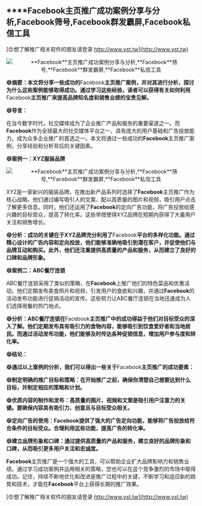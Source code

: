 ## ****Facebook**主页推广成功案例分享与分析,**Facebook**筛号,**Facebook**群发霸屏,**Facebook**私信工具**

[😍想了解推广相关软件的朋友请登录 http://www.vst.tw](http://www.vst.tw)

 <center><img src="https://vst.tw/MP4/tuiguang/png/6.png" alt="**Facebook**主页推广成功案例分享与分析,**Facebook**筛号,**Facebook**群发霸屏,**Facebook**私信工具"></center>

**😄摘要：本文将分享一些成功的**Facebook**主页推广案例，并对其进行分析，探讨为什么这些案例能够取得成功。通过学习这些经验，读者可以获得有关如何利用**Facebook**主页推广来提高品牌知名度和销售业绩的宝贵见解。**

**😄导言：**

在当今数字时代，社交媒体成为了企业推广产品和服务的重要渠道之一。而**Facebook**作为全球最大的社交媒体平台之一，具有庞大的用户基础和广告投放能力，成为众多企业推广的首选之一。本文将通过一些成功的**Facebook**主页推广案例，分享经验和分析背后的关键因素。

**😄案例一：XYZ服装品牌**

 <center><img src="https://vst.tw/MP4/tuiguang/png/0.png" alt="**Facebook**主页推广成功案例分享与分析,**Facebook**筛号,**Facebook**群发霸屏,**Facebook**私信工具"></center>

XYZ是一家新兴的服装品牌，在推出新产品系列时选择了**Facebook**主页推广作为核心战略。他们通过编写吸引人的文案、配以高质量的图片和视频，吸引用户点击了解更多信息。同时，他们还运用了**Facebook**的定向广告功能，将广告投放给感兴趣的目标受众，提高了转化率。这些举措使得XYZ品牌在短期内获得了大量用户关注和销售增长。

**😄分析：成功的关键在于XYZ品牌充分利用了**Facebook**平台的多样化功能。通过精心设计的广告内容和定向投放，他们能够准确地吸引到潜在客户，并促使他们与品牌互动和购买。此外，他们还注重提供高质量的产品和服务，从而建立了良好的口碑和品牌形象。**

**😄案例二：ABC餐厅连锁**

ABC餐厅连锁采用了类似的策略，在**Facebook**上推广他们的特色菜品和优惠活动。他们定期发布美食照片和视频，引发用户的食欲和兴趣，并通过**Facebook**的活动发布功能进行促销活动的宣传。这些努力让ABC餐厅连锁在当地迅速成为人们选择用餐的热门地点。

**😄分析：ABC餐厅连锁在**Facebook**主页推广中的成功得益于他们对目标受众的深入了解。他们定期发布具有吸引力的食物内容，能够吸引到饮食爱好者和当地居民。而通过活动发布功能，他们能够及时传达各种促销信息，增加用户参与度和转化率。**

**😄结论：**

**😄通过以上案例的分析，我们可以得出一些关于**Facebook**主页推广的成功要素：**

**😄制定明确的推广目标和策略：在开始推广之前，确保你清楚自己想要达到什么目标，并制定相应的策略和计划。**

**😄优质内容的制作和发布：高质量的图片、视频和文案是吸引用户注意力的关键。要确保内容具有吸引力、创意且与目标受众相关。**

**😄定向广告的使用：**Facebook**提供了强大的广告定向功能，能够将广告投放给符合条件的目标受众。合理利用这些功能，提高广告的转化率。**

**😄建立品牌形象和口碑：通过提供高质量的产品和服务，建立良好的品牌形象和口碑，从而吸引更多用户关注和忠诚度。**

**Facebook**主页推广是一个强大的工具，可以帮助企业扩大品牌影响力和销售业绩。通过学习成功案例并运用相关的策略，您也可以在这个竞争激烈的市场中取得成功。记住，持续不断地优化和改进是推广过程中的关键，不断学习和适应新的趋势和技术，才能在**Facebook**平台上获得长期的推广效果。

[😍想了解推广相关软件的朋友请登录 http://www.vst.tw](http://www.vst.tw)



